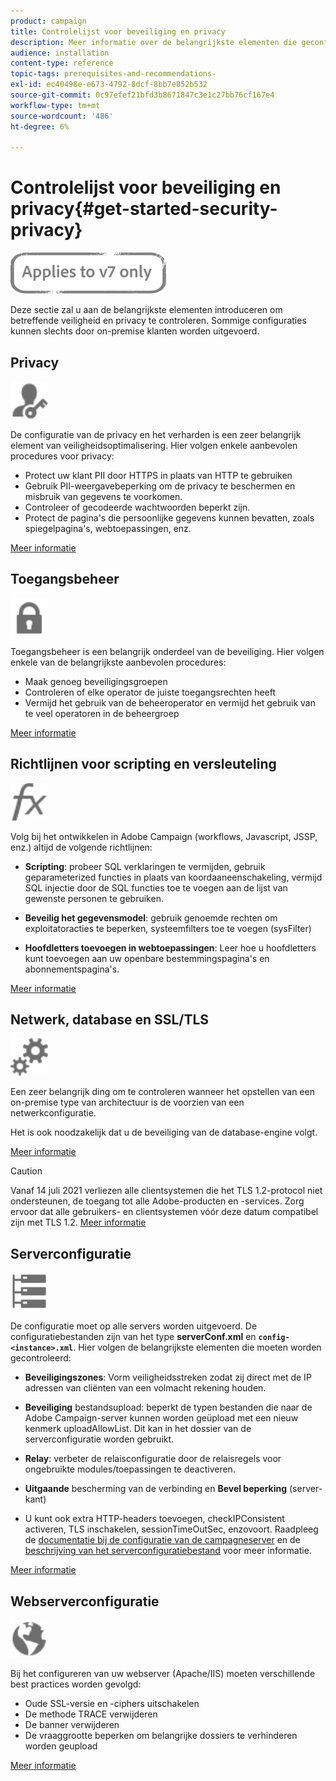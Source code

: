 ```yaml
---
product: campaign
title: Controlelijst voor beveiliging en privacy
description: Meer informatie over de belangrijkste elementen die gecontroleerd moeten worden met betrekking tot beveiliging en privacy.
audience: installation
content-type: reference
topic-tags: prerequisites-and-recommendations-
exl-id: ec40498e-e673-4792-8dcf-8bb7e852b532
source-git-commit: 0c97efef21bfd3b8671847c3e1c27bb76cf167e4
workflow-type: tm+mt
source-wordcount: '486'
ht-degree: 6%

---
```


# Controlelijst voor beveiliging en privacy{#get-started-security-privacy}

![](../../assets/v7-only.svg)

Deze sectie zal u aan de belangrijkste elementen introduceren om betreffende veiligheid en privacy te controleren. Sommige configuraties kunnen slechts door on-premise klanten worden uitgevoerd.

## Privacy

<img src="assets/do-not-localize/icon_privacy.svg" width="60px">

De configuratie van de privacy en het verharden is een zeer belangrijk element van veiligheidsoptimalisering. Hier volgen enkele aanbevolen procedures voor privacy:

* Protect uw klant PII door HTTPS in plaats van HTTP te gebruiken
* Gebruik PII-weergavebeperking om de privacy te beschermen en misbruik van gegevens te voorkomen.
* Controleer of gecodeerde wachtwoorden beperkt zijn.
* Protect de pagina&#39;s die persoonlijke gegevens kunnen bevatten, zoals spiegelpagina&#39;s, webtoepassingen, enz.

[Meer informatie](../../installation/using/privacy.md)

## Toegangsbeheer

<img src="assets/do-not-localize/icon_access.svg" width="60px">

Toegangsbeheer is een belangrijk onderdeel van de beveiliging. Hier volgen enkele van de belangrijkste aanbevolen procedures:

* Maak genoeg beveiligingsgroepen
* Controleren of elke operator de juiste toegangsrechten heeft
* Vermijd het gebruik van de beheeroperator en vermijd het gebruik van te veel operatoren in de beheergroep

[Meer informatie](../../installation/using/access-management.md)

## Richtlijnen voor scripting en versleuteling

<img src="assets/do-not-localize/icon_scripting.svg" width="60px">

Volg bij het ontwikkelen in Adobe Campaign (workflows, Javascript, JSSP, enz.) altijd de volgende richtlijnen:

* **Scripting**: probeer SQL verklaringen te vermijden, gebruik geparameterized functies in plaats van koordaaneenschakeling, vermijd SQL injectie door de SQL functies toe te voegen aan de lijst van gewenste personen te gebruiken.

* **Beveilig het gegevensmodel**: gebruik genoemde rechten om exploitatoracties te beperken, systeemfilters toe te voegen (sysFilter)

* **Hoofdletters toevoegen in webtoepassingen**: Leer hoe u hoofdletters kunt toevoegen aan uw openbare bestemmingspagina&#39;s en abonnementspagina&#39;s.

[Meer informatie](../../installation/using/scripting-coding-guidelines.md)

## Netwerk, database en SSL/TLS

<img src="assets/do-not-localize/icon_network.svg" width="60px">

Een zeer belangrijk ding om te controleren wanneer het opstellen van een on-premise type van architectuur is de voorzien van een netwerkconfiguratie.

Het is ook noodzakelijk dat u de beveiliging van de database-engine volgt.

[Meer informatie](../../installation/using/network-database.md)

>[!CAUTION]
>
>Vanaf 14 juli 2021 verliezen alle clientsystemen die het TLS 1.2-protocol niet ondersteunen, de toegang tot alle Adobe-producten en -services. Zorg ervoor dat alle gebruikers- en clientsystemen vóór deze datum compatibel zijn met TLS 1.2. [Meer informatie](https://helpx.adobe.com/x-productkb/multi/eol-tls-support.html)

## Serverconfiguratie

<img src="assets/do-not-localize/icon_server.svg" width="60px">

De configuratie moet op alle servers worden uitgevoerd. De configuratiebestanden zijn van het type **serverConf.xml** en **`config-<instance>.xml`**. Hier volgen de belangrijkste elementen die moeten worden gecontroleerd:

* **Beveiligingszones**: Vorm veiligheidsstreken zodat zij direct met de IP adressen van cliënten van een volmacht rekening houden.

* **Beveiliging** bestandsupload: beperkt de typen bestanden die naar de Adobe Campaign-server kunnen worden geüpload met een nieuw kenmerk uploadAllowList. Dit kan in het dossier van de serverconfiguratie worden gebruikt.

* **Relay**: verbeter de relaisconfiguratie door de relaisregels voor ongebruikte modules/toepassingen te deactiveren.

* **Uitgaande** bescherming van de verbinding en  **Bevel beperking**  (server-kant)

* U kunt ook extra HTTP-headers toevoegen, checkIPConsistent activeren, TLS inschakelen, sessionTimeOutSec, enzovoort. Raadpleeg de [documentatie bij de configuratie van de campagneserver](../../installation/using/configuring-campaign-server.md) en de [beschrijving van het serverconfiguratiebestand](../../installation/using/the-server-configuration-file.md) voor meer informatie.

[Meer informatie](../../installation/using/server-configuration.md)

## Webserverconfiguratie

<img src="assets/do-not-localize/icon_web.svg" width="60px">

Bij het configureren van uw webserver (Apache/IIS) moeten verschillende best practices worden gevolgd:

* Oude SSL-versie en -ciphers uitschakelen
* De methode TRACE verwijderen
* De banner verwijderen
* De vraaggrootte beperken om belangrijke dossiers te verhinderen worden geupload

[Meer informatie](../../installation/using/web-server-configuration.md)
